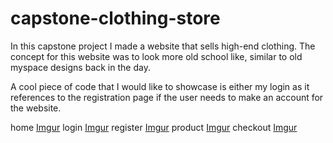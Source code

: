 # capstone-clothing-store

In this capstone project I made a website that sells high-end clothing. The concept for this website was to look more old school like, similar to old myspace designs back in the day.

A cool piece of code that I would like to showcase is either my login as it references to the registration page if the user needs to make an account for the website.

home [Imgur](https://i.imgur.com/PD0yXFE.jpg)
login    [Imgur](https://i.imgur.com/8sooyqL.png)
register [Imgur](https://i.imgur.com/TcWKt0b.png)
product  [Imgur](https://i.imgur.com/bCOwWCx.png)
checkout   [Imgur](https://i.imgur.com/nipBFTm.png)